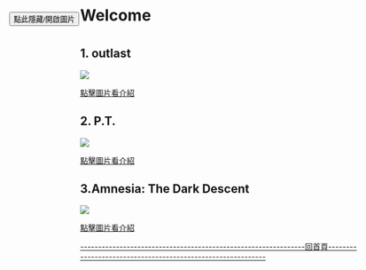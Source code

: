 <h1>Welcome<h1>
<script>
$(document).ready(function(){
  $("button").click(function(){
    $("img").toggle();
  });
});
</script>
</head>
<p><button type="button" style="position:fixed;top:100px;left:100px">點此隱藏/開啟圖片</button></p>

<h2>1. outlast</h2>
<p><a href=" https://j24576931000.github.io/outlast/"><img src="https://upload.wikimedia.org/wikipedia/en/1/1b/Outlast2.png" /></a></p>
<p><a href="https://j24576931000.github.io/outlast/">點擊圖片看介紹</a></p>

  

<h2>2. P.T.</h2>
<p><a href=" https://j24576931000.github.io/P.T./"><img src="https://www.upmedia.mg/upload/ck/ptdemo2.jpg" /></a></p>
<p><a href="https://j24576931000.github.io/P.T./">點擊圖片看介紹</a></p>

<h2>3.Amnesia: The Dark Descent</h2>
<p><a href="https://j24576931000.github.io/Amnesia-The-Dark-Descent/.">
<img src="https://steamcdn-a.akamaihd.net/steam/apps/57300/header.jpg?t=1470159681" /></a></p>
<p><a href="https://j24576931000.github.io/Amnesia-The-Dark-Descent/.">點擊圖片看介紹</a></p>
<p><a href="https://j24576931000.github.io/HORROR-HOUSE/">
  ---------------------------------------------------------------回首頁------------------------------------------------------------</a></p>


